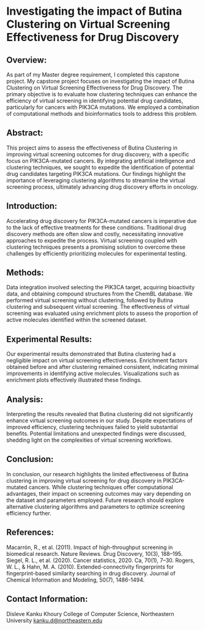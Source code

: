 # Investigating the impact of Butina Clustering on Virtual Screening Effectiveness for Drug Discovery

## Overview:

As part of my Master degree requirement, I completed this capstone project. My capstone project focuses on investigating the impact of Butina Clustering on Virtual Screening Effectiveness for Drug Discovery. The primary objective is to evaluate how clustering techniques can enhance the efficiency of virtual screening in identifying potential drug candidates, particularly for cancers with PIK3CA mutations. We employed a combination of computational methods and bioinformatics tools to address this problem.

## Abstract:

This project aims to assess the effectiveness of Butina Clustering in improving virtual screening outcomes for drug discovery, with a specific focus on PIK3CA-mutated cancers. By integrating artificial intelligence and clustering techniques, we sought to expedite the identification of potential drug candidates targeting PIK3CA mutations. Our findings highlight the importance of leveraging clustering algorithms to streamline the virtual screening process, ultimately advancing drug discovery efforts in oncology.

## Introduction:

Accelerating drug discovery for PIK3CA-mutated cancers is imperative due to the lack of effective treatments for these conditions. Traditional drug discovery methods are often slow and costly, necessitating innovative approaches to expedite the process. Virtual screening coupled with clustering techniques presents a promising solution to overcome these challenges by efficiently prioritizing molecules for experimental testing.

## Methods:

Data integration involved selecting the PIK3CA target, acquiring bioactivity data, and obtaining compound structures from the ChemBL database. We performed virtual screening without clustering, followed by Butina clustering and subsequent virtual screening. The effectiveness of virtual screening was evaluated using enrichment plots to assess the proportion of active molecules identified within the screened dataset.

## Experimental Results:

Our experimental results demonstrated that Butina clustering had a negligible impact on virtual screening effectiveness. Enrichment factors obtained before and after clustering remained consistent, indicating minimal improvements in identifying active molecules. Visualizations such as enrichment plots effectively illustrated these findings.

## Analysis:

Interpreting the results revealed that Butina clustering did not significantly enhance virtual screening outcomes in our study. Despite expectations of improved efficiency, clustering techniques failed to yield substantial benefits. Potential limitations and unexpected findings were discussed, shedding light on the complexities of virtual screening workflows.

## Conclusion:

In conclusion, our research highlights the limited effectiveness of Butina clustering in improving virtual screening for drug discovery in PIK3CA-mutated cancers. While clustering techniques offer computational advantages, their impact on screening outcomes may vary depending on the dataset and parameters employed. Future research should explore alternative clustering algorithms and parameters to optimize screening efficiency further.

## References:

Macarrón, R., et al. (2011). Impact of high-throughput screening in biomedical research. Nature Reviews. Drug Discovery, 10(3), 188–195.
Siegel, R. L., et al. (2020). Cancer statistics, 2020. Ca, 70(1), 7–30.
Rogers, W. L., & Hahn, M. A. (2010). Extended-connectivity fingerprints for fingerprint-based similarity searching in drug discovery. Journal of Chemical Information and Modeling, 50(7), 1486-1494.

## Contact Information:

Disleve Kanku
Khoury College of Computer Science, Northeastern University
kanku.d@northeastern.edu